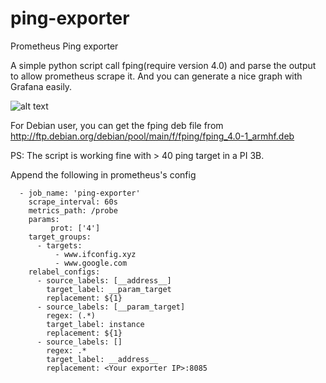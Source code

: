 # ping-exporter
Prometheus Ping exporter

A simple python script call fping(require version 4.0) and parse the output to allow prometheus scrape it. And you can generate a nice graph with Grafana easily.

![alt text](https://ifconfig.xyz/file/ping.png)

For Debian user, you can get the fping deb file from http://ftp.debian.org/debian/pool/main/f/fping/fping_4.0-1_armhf.deb

PS: The script is working fine with > 40 ping target in a PI 3B.

Append the following in prometheus's config
```
  - job_name: 'ping-exporter'
    scrape_interval: 60s
    metrics_path: /probe
    params:                                         
         prot: ['4']                  
    target_groups:
      - targets:
          - www.ifconfig.xyz
          - www.google.com
    relabel_configs:
      - source_labels: [__address__]
        target_label: __param_target
        replacement: ${1}
      - source_labels: [__param_target]
        regex: (.*)
        target_label: instance
        replacement: ${1}
      - source_labels: []
        regex: .*
        target_label: __address__
        replacement: <Your exporter IP>:8085  
```
